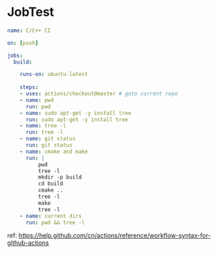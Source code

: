 # JobTest





```yaml
name: C/C++ CI

on: [push]

jobs:
  build:

    runs-on: ubuntu-latest
    
    steps:
    - uses: actions/checkout@master # goto current repo
    - name: pwd  
      run: pwd
    - name: sudo apt-get -y install tree   
      run: sudo apt-get -y install tree 
    - name: tree -l
      run: tree -l
    - name: git status
      run: git status
    - name: cmake and make 
      run: |
          pwd
          tree -l
          mkdir -p build
          cd build
          cmake .. 
          tree -l
          make
          tree -l
    - name: current dirs
      run: pwd && tree -l 

```





ref: 
<https://help.github.com/cn/actions/reference/workflow-syntax-for-github-actions>